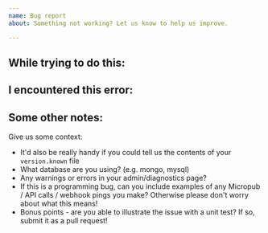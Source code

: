 ```yaml
---
name: Bug report
about: Something not working? Let us know to help us improve.

---
```


## While trying to do this:

## I encountered this error:

## Some other notes:

Give us some context: 

* It'd also be really handy if you could tell us the contents of your ```version.known``` file
* What database are you using? (e.g. mongo, mysql)
* Any warnings or errors in your admin/diagnostics page?
* If this is a programming bug, can you include examples of any Micropub / API calls / webhook pings you make? Otherwise please don't worry about what this means!
* Bonus points - are you able to illustrate the issue with a unit test? If so, submit it as a pull request!
